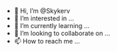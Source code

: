 - 👋 Hi, I’m @Skykerv
- 👀 I’m interested in ...
- 🌱 I’m currently learning ...
- 💞️ I’m looking to collaborate on ...
- 📫 How to reach me ...

<!---
Skykerv/Skykerv is a ✨ special ✨ repository because its `README.md` (this file) appears on your GitHub profile.
You can click the Preview link to take a look at your changes.
--->
